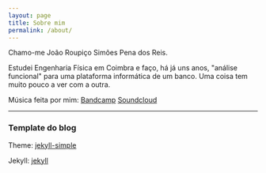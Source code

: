```yaml
---
layout: page
title: Sobre mim
permalink: /about/
---
```

Chamo-me João Roupiço Simões Pena dos Reis.

Estudei Engenharia Física em Coimbra e faço, há já uns anos, "análise funcional" para uma plataforma informática de um banco. Uma coisa tem muito pouco a ver com a outra. 

Música feita por mim:
 [Bandcamp](https://jspreis.bandcamp.com)
 [Soundcloud](https://soundcloud.com/jspreis)

---

### Template do blog

Theme: <data data-icon="ei-sc-github"></data>  [jekyll-simple](https://github.com/wild-flame/jekyll-simple)

Jekyll: <data data-icon="ei-sc-github"></data>  [jekyll](https://github.com/jekyll/jekyll)
